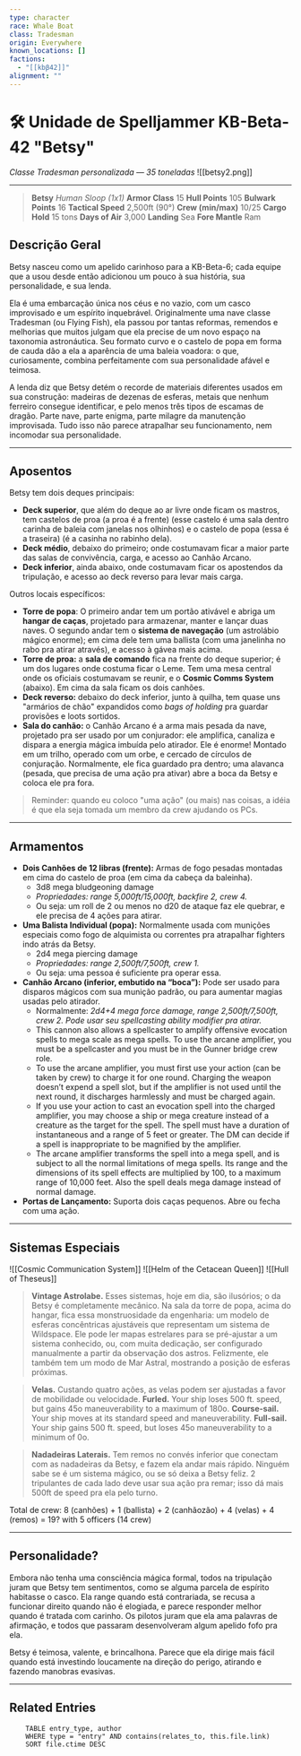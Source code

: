 ```yaml
---
type: character
race: Whale Boat
class: Tradesman
origin: Everywhere
known_locations: []
factions:
  - "[[kbβ42]]"
alignment: ""
---
```

# 🛠️ Unidade de Spelljammer KB-Beta-42 "Betsy"

_Classe Tradesman personalizada — 35 toneladas_
![[betsy2.png]]

---

>**Betsy**
_Human Sloop (1x1)_
**Armor Class** 15
**Hull Points** 105
**Bulwark Points** 16
**Tactical Speed** 2,500ft (90°)
**Crew (min/max)** 10/25
**Cargo Hold** 15 tons
**Days of Air** 3,000
**Landing** Sea
**Fore Mantle** Ram

## Descrição Geral 
Betsy nasceu como um apelido carinhoso para a KB-Beta-6; cada equipe que a usou desde então adicionou um pouco à sua história, sua personalidade, e sua lenda. 

Ela é uma embarcação única nos céus e no vazio, com um casco improvisado e um espírito inquebrável. Originalmente uma nave classe Tradesman (ou Flying Fish), ela passou por tantas reformas, remendos e melhorias que muitos julgam que ela precise de um novo espaço na taxonomia astronáutica. Seu formato curvo e o castelo de popa em forma de cauda dão a ela a aparência de uma baleia voadora: o que, curiosamente, combina perfeitamente com sua personalidade afável e teimosa.

A lenda diz que Betsy detém o recorde de materiais diferentes usados em sua construção: madeiras de dezenas de esferas, metais que nenhum ferreiro consegue identificar, e pelo menos três tipos de escamas de dragão. Parte nave, parte enigma, parte milagre da manutenção improvisada. Tudo isso não parece atrapalhar seu funcionamento, nem incomodar sua personalidade. 

---
## Aposentos

Betsy tem dois deques principais:
- **Deck superior**, que além do deque ao ar livre onde ficam os mastros, tem castelos de proa (a proa é a frente) (esse castelo é uma sala dentro carinha de baleia com janelas nos olhinhos) e o castelo de popa (essa é a traseira) (é a casinha no rabinho dela). 
- **Deck médio**, debaixo do primeiro; onde costumavam ficar a maior parte das salas de convivência, carga, e acesso ao Canhão Arcano. 
- **Deck inferior**, ainda abaixo, onde costumavam ficar os apostendos da tripulação, e acesso ao deck reverso para levar mais carga. 

Outros locais específicos:
- **Torre de popa**: O primeiro andar tem um portão ativável e abriga um **hangar de caças**, projetado para armazenar, manter e lançar duas naves. O segundo andar tem o **sistema de navegação** (um astrolábio mágico enorme); em cima dele tem uma ballista (com uma janelinha no rabo pra atirar através), e acesso à gávea mais acima. 
- **Torre de proa:** a **sala de comando** fica na frente do deque superior; é um dos lugares onde costuma ficar o Leme. Tem uma mesa central onde os oficiais costumavam se reunir, e o **Cosmic Comms System** (abaixo). Em cima da sala ficam os dois canhões.
- **Deck reverso:** debaixo do deck inferior, junto à quilha, tem quase uns "armários de chão" expandidos como _bags of holding_ pra guardar provisões e loots sortidos. 
- **Sala do canhão:** o Canhão Arcano é a arma mais pesada da nave, projetado pra ser usado por um conjurador: ele amplifica, canaliza e dispara a energia mágica imbuída pelo atirador. Ele é enorme! Montado em um trilho, operado com um orbe, e cercado de círculos de conjuração. Normalmente, ele fica guardado pra dentro; uma alavanca (pesada, que precisa de uma ação pra ativar) abre a boca da Betsy e coloca ele pra fora. 
> Reminder: quando eu coloco "uma ação" (ou mais) nas coisas, a idéia é que ela seja tomada um membro da crew ajudando os PCs.

----
## Armamentos

- **Dois Canhões de 12 libras (frente):** Armas de fogo pesadas montadas em cima do castelo de proa (em cima da cabeça da baleinha). 
	- 3d8 mega bludgeoning damage
	- *Propriedades: range 5,000ft/15,000ft, backfire 2, crew 4.* 
	- Ou seja: um roll de 2 ou menos no d20 de ataque faz ele quebrar, e ele precisa de 4 ações para atirar. 
- **Uma Balista Individual (popa):** Normalmente usada com munições especiais como fogo de alquimista ou correntes pra atrapalhar fighters indo atrás da Betsy. 
	- 2d4 mega piercing damage
	- *Propriedades: range 2,500ft/7,500ft, crew 1.*
	- Ou seja: uma pessoa é suficiente pra operar essa. 
- **Canhão Arcano (inferior, embutido na “boca”):** Pode ser usado para disparos mágicos com sua munição padrão, ou para aumentar magias usadas pelo atirador.
	- Normalmente: *2d4+4 mega force damage, range 2,500ft/7,500ft, crew 2. Pode usar seu spellcasting ability modifier pra atirar.* 
	- This cannon also allows a spellcaster to amplify offensive evocation spells to mega scale as mega spells. To use the arcane amplifier, you must be a spellcaster and you must be in the Gunner bridge crew role.
	- To use the arcane amplifier, you must first use your action (can be taken by crew) to charge it for one round. Charging the weapon doesn’t expend a spell slot, but if the amplifier is not used until the next round, it discharges harmlessly and must be charged again.
	- If you use your action to cast an evocation spell into the charged amplifier, you may choose a ship or mega creature instead of a creature as the target for the spell. The spell must have a duration of instantaneous  and a range of 5 feet or greater. The DM can decide if a spell is inappropriate to be magnified by the amplifier.
	- The arcane amplifier transforms the spell into a mega spell, and is subject to all the normal limitations of mega spells. Its range and the dimensions of its spell effects are multiplied by 100, to a maximum range of 10,000 feet. Also the spell deals mega damage instead of normal damage.
- **Portas de Lançamento:** Suporta dois caças pequenos. Abre ou fecha com uma ação. 

---
## Sistemas Especiais

![[Cosmic Communication System]]
![[Helm of the Cetacean Queen]]
![[Hull of Theseus]]

>**Vintage Astrolabe.**
Esses sistemas, hoje em dia, são ilusórios; o da Betsy é completamente mecânico. Na sala da torre de popa, acima do hangar, fica essa monstruosidade da engenharia: um modelo de esferas concêntricas ajustáveis que representam um sistema de Wildspace. Ele pode ler mapas estrelares para se pré-ajustar a um sistema conhecido, ou, com muita dedicação, ser configurado manualmente a partir da observação dos astros. 
Felizmente, ele também tem um modo de Mar Astral, mostrando a posição de esferas próximas.

>**Velas.**
Custando quatro ações, as velas podem ser ajustadas a favor de mobilidade ou velocidade.
**Furled.** Your ship loses 500 ft. speed, but gains 45o maneuverability to a maximum of 180o.
**Course-sail.** Your ship moves at its standard speed and maneuverability.
**Full-sail.** Your ship gains 500 ft. speed, but loses 45o maneuverability to a minimum of 0o.

>**Nadadeiras Laterais.**
Tem remos no convés inferior que conectam com as nadadeiras da Betsy, e fazem ela andar mais rápido. Ninguém sabe se é um sistema mágico, ou se só deixa a Betsy feliz. 2 tripulantes de cada lado deve usar sua ação pra remar; isso dá mais 500ft de speed pra ela pelo turno. 

Total de crew: 8 (canhões) + 1 (ballista) + 2 (canhãozão) + 4 (velas) + 4 (remos) = 19? 
with 5 officers (14 crew)

---

## Personalidade?
Embora não tenha uma consciência mágica formal, todos na tripulação juram que Betsy tem sentimentos, como se alguma parcela de espírito habitasse o casco. Ela range quando está contrariada, se recusa a funcionar direito quando não é elogiada, e parece responder melhor quando é tratada com carinho. Os pilotos juram que ela ama palavras de afirmação, e todos que passaram desenvolveram algum apelido fofo pra ela. 

Betsy é teimosa, valente, e brincalhona. Parece que ela dirige mais fácil quando está investindo loucamente na direção do perigo, atirando e fazendo manobras evasivas. 

---

<!-- DYNAMIC:related-entries -->

## Related Entries

```dataview
    TABLE entry_type, author
    WHERE type = "entry" AND contains(relates_to, this.file.link)
    SORT file.ctime DESC
```

<!-- /DYNAMIC -->